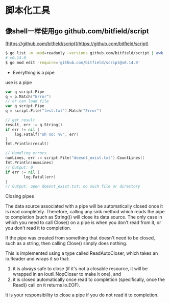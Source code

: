 # 脚本化工具

## 像shell一样使用go github.com/bitfield/script

[https://github.com/bitfield/script](https://github.com/bitfield/script)

```bash
$ go list -m -mod=readonly -versions github.com/bitfield/script | awk '{print $NF}'
# v0.14.0
$ go mod edit -require='github.com/bitfield/script@v0.14.0'
```

- Everything is a pipe

use is a pipe

```go
var q script.Pipe
q = p.Match("Error")
// or can load file
var q script.Pipe
q = script.File("test.txt").Match("Error")

// get result
result, err := q.String()
if err != nil {
    log.Fatalf("oh no: %v", err)
}
fmt.Println(result)

// Handling errors
numLines, err := script.File("doesnt_exist.txt").CountLines()
fmt.Println(numLines)
// Output: 0
if err != nil {
	    log.Fatal(err)
}
// Output: open doesnt_exist.txt: no such file or directory
```

Closing pipes

The data source associated with a pipe will be automatically closed once it is read completely. Therefore, calling any sink method which reads the pipe to completion (such as String()) will close its data source. The only case in which you need to call Close() on a pipe is when you don't read from it, or you don't read it to completion.

If the pipe was created from something that doesn't need to be closed, such as a string, then calling Close() simply does nothing.

This is implemented using a type called ReadAutoCloser, which takes an io.Reader and wraps it so that:

1. it is always safe to close (if it's not a closable resource, it will be wrapped in an ioutil.NopCloser to make it one), and
2. it is closed automatically once read to completion (specifically, once the Read() call on it returns io.EOF).

It is your responsibility to close a pipe if you do not read it to completion.